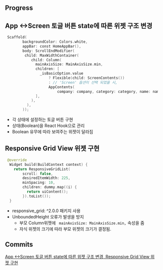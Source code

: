 ## Progress
## App <->Screen 토글 버튼 state에 따른 위젯 구조 변경
```swift
 Scaffold(
        backgroundColor: Colors.white,
        appBar: const HomeAppBar(),
        body: ScrollEndModifier( 
         child: MaxWidthContainer(
            child: Column(
              mainAxisSize: MainAxisSize.min,
              children: [
                _isBasicOption.value
                    ? Flexible(child: ScreenContents())
                    : // 'Screen' 옵션이 선택 되었을 시,
                    AppContents(
                        company: company, category: category, name: name),
              ],
            ),
          ),
        ));
```
- 각 상태에 설정하는 토글 버튼 구현
- 상태(Boolean)을 React Hook으로 관리
- Boolean 유무에 따라 보여주는 위젯이 달라짐


## Responsive Grid View 위젯 구현
```swift
 @override
  Widget build(BuildContext context) {
    return ResponsiveGridList(
        scroll: false,
        desiredItemWidth: 225,
        minSpacing: 10,
        children: dummy.map((i) {
          return uiContent();
        }).toList());
  }
```
- responsive_grid: ^2.0.0 패키지 사용
- UnboundedHeight 오류가 발생을 방지
  - 부모 Column위젯에 ``` mainAxisSize: MainAxisSize.min,``` 속성을 줌
  - 자식 위젯의 크기에 따라 부모 위젯의 크기가 결정됨.


## Commits
<a href="https://github.com/Joo-esc/Flutter_UX-UI_Research_Project_Web/commit/16b743499b83f56a0bb8287a4abade066d79ff74">App <->Screen 토글 버튼 state에 따른 위젯 구조 변경,  Responsive Grid View 위젯 구현 <a/>